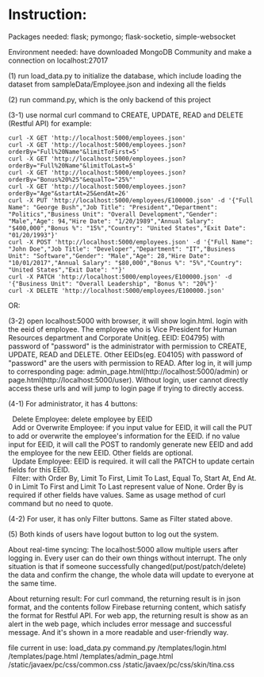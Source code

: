 # Instruction:

Packages needed: flask; pymongo; flask-socketio, simple-websocket

Environment needed: have downloaded MongoDB Community and make a connection on localhost:27017

(1) run load_data.py to initialize the database, which include loading the dataset from sampleData/Employee.json and indexing all the fields

(2) run command.py, which is the only backend of this project

(3-1) use normal curl command to CREATE, UPDATE, READ and DELETE (Restful API) for example:

    curl -X GET 'http://localhost:5000/employees.json'
    curl -X GET 'http://localhost:5000/employees.json?orderBy="Full%20Name"&limitToFirst=5' 
    curl -X GET 'http://localhost:5000/employees.json?orderBy="Full%20Name"&limitToLast=5' 
    curl -X GET 'http://localhost:5000/employees.json?orderBy="Bonus%20%25"&equalTo="25%"'
    curl -X GET 'http://localhost:5000/employees.json?orderBy="Age"&startAt=25&endAt=26'
    curl -X PUT 'http://localhost:5000/employees/E100000.json' -d '{"Full Name": "George Bush","Job Title": "President","Department": "Politics","Business Unit": "Overall Development","Gender": "Male","Age": 94,"Hire Date": "1/20/1989","Annual Salary": "$400,000","Bonus %": "15%","Country": "United States","Exit Date": "01/20/1993"}'
    curl -X POST 'http://localhost:5000/employees.json' -d '{"Full Name": "John Doe","Job Title": "Developer","Department": "IT","Business Unit": "Software","Gender": "Male","Age": 28,"Hire Date": "10/01/2017","Annual Salary": "$80,000","Bonus %": "5%","Country": "United States","Exit Date": ""}'
    curl -X PATCH 'http://localhost:5000/employees/E100000.json' -d '{"Business Unit": "Overall Leadership", "Bonus %": "20%"}'
    curl -X DELETE 'http://localhost:5000/employees/E100000.json'

OR:

(3-2) open localhost:5000 with browser, it will show login.html. login with the eeid of employee. 
The employee who is Vice President for Human Resources department and Corporate Unit(eg. EEID: E04795) with password of "password" is the administrator with permission to CREATE, UPDATE, READ and DELETE. Other EEIDs(eg. E04105) with password of "password" are the users with permission to READ. After log in, it will jump to corresponding page: admin_page.html(http://localhost:5000/admin) or page.html(http://localhost:5000/user). Without login, user cannot directly access these urls and will jump to login page if trying to directly access.

(4-1) For administrator, it has 4 buttons:

&nbsp;&nbsp;Delete Employee: delete employee by EEID<br />
&nbsp;&nbsp;Add or Overwrite Employee: if you input value for EEID, it will call the PUT to add or overwrite the employee's information for the EEID. if no value input for EEID, it will call the POST to randomly generate new EEID and add the employee for the new EEID. Other fields are optional.<br />
&nbsp;&nbsp;Update Employee: EEID is required. it will call the PATCH to update certain fields for this EEID.<br />
&nbsp;&nbsp;Filter: with Order By, Limit To First, Limit To Last, Equal To, Start At, End At. 0 in Limit To First and Limit To Last represent value of None. Order By is required if other fields have values. Same as usage method of curl command but no need to quote.<br />

(4-2) For user, it has only Filter buttons. Same as Filter stated above.

(5) Both kinds of users have logout button to log out the system.

About real-time syncing:
The localhost:5000 allow multiple users after logging in. Every user can do their own things without interrupt. The only situation is that if someone successfully changed(put/post/patch/delete) the data and confirm the change, the whole data will update to everyone at the same time. 

About returning result:
For curl command, the returning result is in json format, and the contents follow Firebase returning content, which satisfy the format for Restful API. 
For web app, the returning result is show as an alert in the web page, which includes error message and successful message. And it's shown in a more readable and user-friendly way.

file current in use: 
load_data.py
command.py
/templates/login.html
/templates/page.html
/templates/admin_page.html
/static/javaex/pc/css/common.css
/static/javaex/pc/css/skin/tina.css
